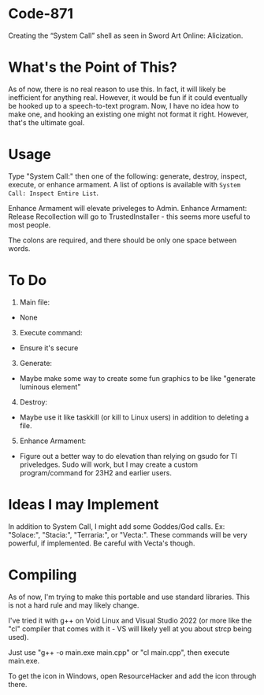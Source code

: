 # Code-871
Creating the “System Call” shell as seen in Sword Art Online: Alicization.

# What's the Point of This?
As of now, there is no real reason to use this. In fact, it will likely be inefficient for anything real. However, it would be fun if it could eventually be hooked up to a speech-to-text program. Now, I have no idea how to make one, and hooking an existing one might not format it right. However, that's the ultimate goal.

# Usage
Type "System Call:" then one of the following: generate, destroy, inspect, execute, or enhance armament. A list of options is available with `System Call: Inspect Entire List`.

Enhance Armament will elevate priveleges to Admin. Enhance Armament: Release Recollection will go to TrustedInstaller - this seems more useful to most people.

The colons are required, and there should be only one space between words.
# To Do
1. Main file:
  - None
3. Execute command:
  - Ensure it's secure
3. Generate:
  - Maybe make some way to create some fun graphics to be like "generate luminous element"
4. Destroy:
  - Maybe use it like taskkill (or kill to Linux users) in addition to deleting a file.
5. Enhance Armament:
  - Figure out a better way to do elevation than relying on gsudo for TI priveledges. Sudo will work, but I may create a custom program/command for 23H2 and earlier users.

# Ideas I may Implement
In addition to System Call, I might add some Goddes/God calls. Ex: "Solace:", "Stacia:", "Terraria:", or "Vecta:". These commands will be very powerful, if implemented. Be careful with Vecta's though. 

# Compiling
As of now, I'm trying to make this portable and use standard libraries. This is not a hard rule and may likely change.

I've tried it with g++ on Void Linux and Visual Studio 2022 (or more like the "cl" compiler that comes with it - VS will likely yell at you about strcp being used).

Just use "g++ -o main.exe main.cpp" or "cl main.cpp", then execute main.exe.

To get the icon in Windows, open ResourceHacker and add the icon through there.
